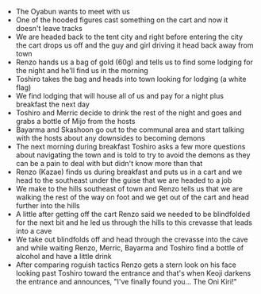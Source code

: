 - The Oyabun wants to meet with us
- One of the hooded figures cast something on the cart and now it doesn't leave tracks
- We are headed back to the tent city and right before entering the city the cart drops us off and the guy and girl driving it head back away from town
- Renzo hands us a bag of gold (60g) and tells us to find some lodging for the night and he'll find us in the morning
- Toshiro takes the bag and heads into town looking for lodging (a white flag)
- We find lodging that will house all of us and pay for a night plus breakfast the next day
- Toshiro and Merric decide to drink the rest of the night and goes and grabs a bottle of Mijo from the hosts
- Bayarma and Skashoon go out to the communal area and start talking with the hosts about any downsides to becoming demons
- The next morning during breakfast Toshiro asks a few more questions about navigating the town and is told to try to avoid the demons as they can be a pain to deal with but didn't know more than that
- Renzo (Kazae) finds us during breakfast and puts us in a cart and we head to the southeast under the guise that we are headed to a job
- We make to the hills southeast of town and Renzo tells us that we are walking the rest of the way on foot and we get out of the cart and head further into the hills
- A little after getting off the cart Renzo said we needed to be blindfolded for the next bit and he led us through the hills to this crevasse that leads into a cave
- We take out blindfolds off and head through the crevasse into the cave and while waiting Renzo, Merric, Bayarma and Toshiro find a bottle of alcohol and have a little drink
- After comparing roguish tactics Renzo gets a stern look on his face looking past Toshiro toward the entrance and that's when Keoji darkens the entrance and announces, "I've finally found you... The Oni Kiri!"